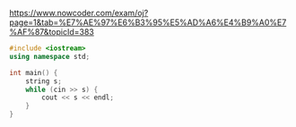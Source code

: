https://www.nowcoder.com/exam/oj?page=1&tab=%E7%AE%97%E6%B3%95%E5%AD%A6%E4%B9%A0%E7%AF%87&topicId=383

```c++
#include <iostream>
using namespace std;

int main() {
    string s;
    while (cin >> s) {
        cout << s << endl;
    }
}
```
